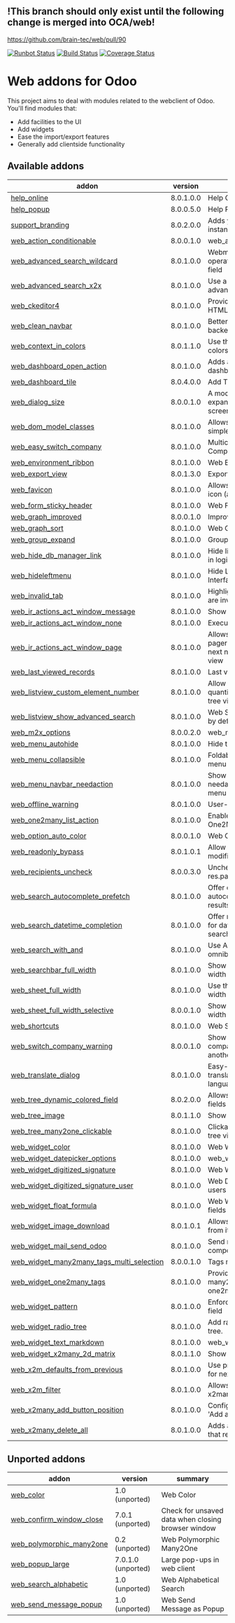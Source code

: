 !This branch should only exist until the following change is merged into OCA/web!
------------------
https://github.com/brain-tec/web/pull/90


[![Runbot Status](https://runbot.odoo-community.org/runbot/badge/flat/162/8.0.svg)](https://runbot.odoo-community.org/runbot/repo/github-com-oca-web-162)
[![Build Status](https://travis-ci.org/OCA/web.svg?branch=8.0)](https://travis-ci.org/OCA/web)
[![Coverage Status](https://coveralls.io/repos/OCA/web/badge.png?branch=8.0)](https://coveralls.io/r/OCA/web?branch=8.0)

Web addons for Odoo
===================

This project aims to deal with modules related to the webclient of Odoo. You'll find modules that:

- Add facilities to the UI
- Add widgets
- Ease the import/export features
- Generally add clientside functionality

[//]: # (addons)

Available addons
----------------
addon | version | summary
--- | --- | ---
[help_online](help_online/) | 8.0.1.0.0 | Help Online
[help_popup](help_popup/) | 8.0.0.5.0 | Help Popup
[support_branding](support_branding/) | 8.0.2.0.0 | Adds your branding to an Odoo instance
[web_action_conditionable](web_action_conditionable/) | 8.0.0.1.0 | web_action_conditionable
[web_advanced_search_wildcard](web_advanced_search_wildcard/) | 8.0.1.0.0 | Webmodule to add wildcard operators in advanced search field
[web_advanced_search_x2x](web_advanced_search_x2x/) | 8.0.1.0.0 | Use a search widget in advanced search for x2x fields
[web_ckeditor4](web_ckeditor4/) | 8.0.1.0.0 | Provides a widget for editing HTML fields using CKEditor 4.x
[web_clean_navbar](web_clean_navbar/) | 8.0.1.0.0 | Better visibility for the backend's main menu
[web_context_in_colors](web_context_in_colors/) | 8.0.1.1.0 | Use the context in a tree view's colors and fonts attribute
[web_dashboard_open_action](web_dashboard_open_action/) | 8.0.1.0.0 | Adds a button to open a dashboard in full mode
[web_dashboard_tile](web_dashboard_tile/) | 8.0.4.0.0 | Add Tiles to Dashboard
[web_dialog_size](web_dialog_size/) | 8.0.0.1.0 | A module that lets the user expand a dialog box to the full screen width.
[web_dom_model_classes](web_dom_model_classes/) | 8.0.1.0.0 | Allows small UI changes with simple CSS
[web_easy_switch_company](web_easy_switch_company/) | 8.0.1.0.0 | Multicompany - Easy Switch Company
[web_environment_ribbon](web_environment_ribbon/) | 8.0.1.0.0 | Web Environment Ribbon
[web_export_view](web_export_view/) | 8.0.1.3.0 | Export Current View
[web_favicon](web_favicon/) | 8.0.1.0.0 | Allows to set a custom shortcut icon (aka favicon)
[web_form_sticky_header](web_form_sticky_header/) | 8.0.1.0.0 | Web Fixed Header
[web_graph_improved](web_graph_improved/) | 8.0.0.1.0 | Improves graph views.
[web_graph_sort](web_graph_sort/) | 8.0.1.0.0 | Web Graph Sort
[web_group_expand](web_group_expand/) | 8.0.1.0.0 | Group Expand Buttons
[web_hide_db_manager_link](web_hide_db_manager_link/) | 8.0.1.0.0 | Hide link to database manager in login screen
[web_hideleftmenu](web_hideleftmenu/) | 8.0.1.0.0 | Hide Left Menu in Web Interface
[web_invalid_tab](web_invalid_tab/) | 8.0.1.0.0 | Highlight tab when fields inside are invalid.
[web_ir_actions_act_window_message](web_ir_actions_act_window_message/) | 8.0.1.0.0 | Show a message box to users
[web_ir_actions_act_window_none](web_ir_actions_act_window_none/) | 8.0.1.0.0 | Execute nothing
[web_ir_actions_act_window_page](web_ir_actions_act_window_page/) | 8.0.1.0.0 | Allows a developer to trigger a pager to show the previous or next next record in the form view
[web_last_viewed_records](web_last_viewed_records/) | 8.0.1.0.0 | Last viewed records
[web_listview_custom_element_number](web_listview_custom_element_number/) | 8.0.1.0.0 | Allow users to set manually a quantity of items to display in a tree view
[web_listview_show_advanced_search](web_listview_show_advanced_search/) | 8.0.1.0.0 | Web Show Advanced Search by default on list view
[web_m2x_options](web_m2x_options/) | 8.0.0.2.0 | web_m2x_options
[web_menu_autohide](web_menu_autohide/) | 8.0.1.0.0 | Hide top and left menu bar
[web_menu_collapsible](web_menu_collapsible/) | 8.0.1.0.0 | Foldable second level Odoo menu
[web_menu_navbar_needaction](web_menu_navbar_needaction/) | 8.0.1.0.0 | Show the sum of submenus' needaction counters in main menu
[web_offline_warning](web_offline_warning/) | 8.0.1.0.0 | User-friendly Offline Warning
[web_one2many_list_action](web_one2many_list_action/) | 8.0.1.0.0 | Enable tree_but_open action for One2ManyListView rows.
[web_option_auto_color](web_option_auto_color/) | 8.0.0.1.0 | Web Option Auto Color
[web_readonly_bypass](web_readonly_bypass/) | 8.0.1.0.1 | Allow to save onchange modifications to readonly fields
[web_recipients_uncheck](web_recipients_uncheck/) | 8.0.0.3.0 | Uncheck recipients on res.partner
[web_search_autocomplete_prefetch](web_search_autocomplete_prefetch/) | 8.0.1.0.0 | Offer only items on autocompletion that will yield results
[web_search_datetime_completion](web_search_datetime_completion/) | 8.0.1.0.0 | Offer more completion options for datetime fields while searching
[web_search_with_and](web_search_with_and/) | 8.0.1.0.0 | Use AND conditions on omnibar search
[web_searchbar_full_width](web_searchbar_full_width/) | 8.0.1.0.0 | Show search bar in full screen width
[web_sheet_full_width](web_sheet_full_width/) | 8.0.1.0.0 | Use the whole available screen width when displaying sheets
[web_sheet_full_width_selective](web_sheet_full_width_selective/) | 8.0.0.1.0 | Show selected sheets with full width
[web_shortcuts](web_shortcuts/) | 8.0.1.0.0 | Web Shortcuts
[web_switch_company_warning](web_switch_company_warning/) | 8.0.0.1.0 | Show a warning if current company has been switched in another tab or window.
[web_translate_dialog](web_translate_dialog/) | 8.0.1.0.0 | Easy-to-use pop-up to translate fields in several languages
[web_tree_dynamic_colored_field](web_tree_dynamic_colored_field/) | 8.0.2.0.0 | Allows you to dynamically color fields on tree views
[web_tree_image](web_tree_image/) | 8.0.1.1.0 | Show images in tree views
[web_tree_many2one_clickable](web_tree_many2one_clickable/) | 8.0.1.0.0 | Clickable many2one fields for tree views
[web_widget_color](web_widget_color/) | 8.0.1.0.0 | Web Widget Color
[web_widget_datepicker_options](web_widget_datepicker_options/) | 8.0.1.0.0 | web_widget_datepicker_options
[web_widget_digitized_signature](web_widget_digitized_signature/) | 8.0.1.0.0 | Web Widget Digitized Signature
[web_widget_digitized_signature_user](web_widget_digitized_signature_user/) | 8.0.1.0.0 | Web Digitized Signature for users
[web_widget_float_formula](web_widget_float_formula/) | 8.0.1.0.0 | Web Widget - Formulas in Float fields
[web_widget_image_download](web_widget_image_download/) | 8.0.1.0.1 | Allows to download any image from its widget
[web_widget_mail_send_odoo](web_widget_mail_send_odoo/) | 8.0.1.0.0 | Send mail using internal composition wizard.
[web_widget_many2many_tags_multi_selection](web_widget_many2many_tags_multi_selection/) | 8.0.0.1.0 | Tags multiple selection
[web_widget_one2many_tags](web_widget_one2many_tags/) | 8.0.1.0.0 | Provides a widget similar to many2many_tags for one2many fields
[web_widget_pattern](web_widget_pattern/) | 8.0.1.0.0 | Enforce a pattern on an input field
[web_widget_radio_tree](web_widget_radio_tree/) | 8.0.1.0.0 | Add radio buttons for records in tree.
[web_widget_text_markdown](web_widget_text_markdown/) | 8.0.1.0.0 | web_widget_text_markdown
[web_widget_x2many_2d_matrix](web_widget_x2many_2d_matrix/) | 8.0.1.1.0 | Show list fields as a matrix
[web_x2m_defaults_from_previous](web_x2m_defaults_from_previous/) | 8.0.1.0.0 | Use previous input as default for next line
[web_x2m_filter](web_x2m_filter/) | 8.0.1.0.0 | Allows to define filters in x2many list fields
[web_x2many_add_button_position](web_x2many_add_button_position/) | 8.0.1.0.0 | Configurable position for the 'Add an Item' button
[web_x2many_delete_all](web_x2many_delete_all/) | 8.0.1.0.0 | Adds a button to x2many fields that removes all linked records


Unported addons
---------------
addon | version | summary
--- | --- | ---
[web_color](web_color/) | 1.0 (unported) | Web Color
[web_confirm_window_close](web_confirm_window_close/) | 7.0.1 (unported) | Check for unsaved data when closing browser window
[web_polymorphic_many2one](web_polymorphic_many2one/) | 0.2 (unported) | Web Polymorphic Many2One
[web_popup_large](web_popup_large/) | 7.0.1.0 (unported) | Large pop-ups in web client
[web_search_alphabetic](web_search_alphabetic/) | 1.0 (unported) | Web Alphabetical Search
[web_send_message_popup](web_send_message_popup/) | 1.0 (unported) | Web Send Message as Popup

[//]: # (end addons)
